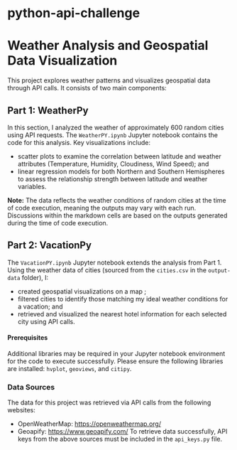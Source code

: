 # python-api-challenge

# Weather Analysis and Geospatial Data Visualization

This project explores weather patterns and visualizes geospatial data through API calls.  It consists of two main components:

## Part 1: WeatherPy
In this section, I analyzed the weather of approximately 600 random cities using API requests. The `WeatherPY.ipynb` Jupyter notebook contains the code for this analysis. Key visualizations include:
- scatter plots to examine the correlation between latitude and weather attributes (Temperature, Humidity, Cloudiness, Wind Speed); and
- linear regression models for both Northern and Southern Hemispheres to assess the relationship strength between latitude and weather variables.

**Note:** The data reflects the weather conditions of random cities at the time of code execution, meaning the outputs may vary with each run. Discussions within the markdown cells are based on the outputs generated during the time of code execution.

## Part 2: VacationPy
The `VacationPY.ipynb` Jupyter notebook extends the analysis from Part 1. Using the weather data of cities (sourced from the `cities.csv` in the `output-data` folder), I:
- created geospatial visualizations on a map ; 
- filtered cities to identify those matching my ideal weather conditions for a vacation; and
- retrieved and visualized the nearest hotel information for each selected city using API calls.

#### Prerequisites
Additional libraries may be required in your Jupyter notebook environment for the code to execute successfully. Please ensure the following libraries are installed: `hvplot`, `geoviews`, and `citipy`.

### Data Sources
The data for this project was retrieved via API calls from the following websites:
- OpenWeatherMap: https://openweathermap.org/
- Geoapify: https://www.geoapify.com/
To retrieve data successfully, API keys from the above sources must be included in the `api_keys.py` file.


